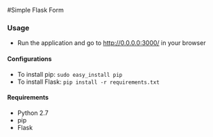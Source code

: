 #Simple Flask Form

### Usage

- Run the application and go to http://0.0.0.0:3000/ in your browser

#### Configurations

- To install pip: `sudo easy_install pip`
- To install Flask: `pip install -r requirements.txt`


#### Requirements

- Python 2.7
- pip
- Flask